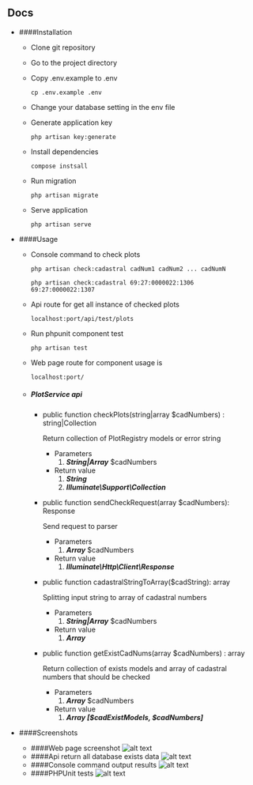 ## Docs

- ####Installation

    - Clone git repository

    - Go to the project directory

    - Copy .env.example to .env

        `cp .env.example .env`
    
    - Change your database setting in the env file
    - Generate application key
    
        `php artisan key:generate`
      
    - Install dependencies
    
        `compose instsall`
        
    - Run migration
    
        `php artisan migrate`
    
    - Serve application
    
        `php artisan serve`

- ####Usage
     
     - Console command to check plots
        
        `php artisan check:cadastral cadNum1 cadNum2 ... cadNumN`
        
        `php artisan check:cadastral 69:27:0000022:1306 69:27:0000022:1307`

     - Api route for get all instance of checked plots
     
        `localhost:port/api/test/plots`
        
     - Run phpunit component test
     
        `php artisan test`

     - Web page route for component usage is
     
        `localhost:port/`

     - ##### PlotService api
          - public function checkPlots(string|array $cadNumbers) : string|Collection
          
               Return collection of PlotRegistry models or error string
               
               - Parameters
                    1. ***String|Array*** $cadNumbers
               - Return value
                    1. ***String***
                    2. ***Illuminate\Support\Collection***     
          - public function sendCheckRequest(array $cadNumbers): Response
               
               Send request to parser
               
               - Parameters
                    1. ***Array*** $cadNumbers
               - Return value
                    1. ***Illuminate\Http\Client\Response***
          - public function cadastralStringToArray($cadString): array
               
               Splitting input string to array of cadastral numbers
               
               - Parameters
                    1. ***String|Array*** $cadNumbers
               - Return value
                    1. ***Array*** 

          - public function getExistCadNums(array $cadNumbers) : array
               
               Return collection of exists models and array of cadastral numbers that should be checked
               
               - Parameters
                    1. ***Array*** $cadNumbers
               - Return value
                    1. ***Array [$cadExistModels, $cadNumbers]*** 

- ####Screenshots

     - ####Web page screenshot
    ![alt text](https://i.imgur.com/fr7868X.jpg)
     - ####Api return all database exists data 
    ![alt text](https://i.imgur.com/Hw9SPJO.jpg)
     - ####Console command output results
    ![alt text](https://i.imgur.com/o83C0zn.jpg)
     - ####PHPUnit tests
    ![alt text](https://i.imgur.com/2DhlR0s.jpg)
